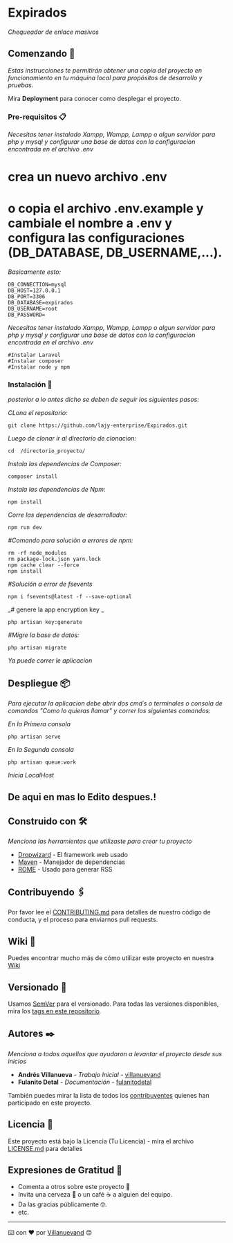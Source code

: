 # Expirados

_Chequeador de enlace masivos_

## Comenzando 🚀

_Estas instrucciones te permitirán obtener una copia del proyecto en funcionamiento en tu máquina local para propósitos de desarrollo y pruebas._

Mira **Deployment** para conocer como desplegar el proyecto.


### Pre-requisitos 📋

_Necesitas tener instalado Xampp, Wampp, Lampp o algun servidor para php y mysql y configurar una base de datos con la configuracion encontrada en el archivo .env_

# crea un nuevo archivo .env
# o copia el archivo .env.example y cambiale el nombre a .env y configura las configuraciones (DB_DATABASE, DB_USERNAME,...).

_Basicamente esto:_

```
DB_CONNECTION=mysql
DB_HOST=127.0.0.1
DB_PORT=3306
DB_DATABASE=expirados
DB_USERNAME=root
DB_PASSWORD=
```

_Necesitas tener instalado Xampp, Wampp, Lampp o algun servidor para php y mysql y configurar una base de datos con la configuracion encontrada en el archivo .env_

```
#Instalar Laravel
#Instalar composer
#Instalar node y npm
```

### Instalación 🔧

_posterior a lo antes dicho se deben de seguir los siguientes pasos:_

_CLona el repositorio:_

```
git clone https://github.com/lajy-enterprise/Expirados.git
```

_Luego de clonar ir al directorio de clonacion:_

```
cd  /directorio_proyecto/
```

_Instala las dependencias de Composer:_

```
composer install
```

_Instala las dependencias de Npm:_

```
npm install
```

_Corre las dependencias de desarrollador:_

```
npm run dev
```

_#Comando para solución a errores de npm:_

```
rm -rf node_modules
rm package-lock.json yarn.lock
npm cache clear --force
npm install
```

_#Solución a error de fsevents_

```
npm i fsevents@latest -f --save-optional
```

_# genere la app encryption key _

```
php artisan key:generate
```

_#Migre la base de datos:_

```
php artisan migrate
```

_Ya puede correr le aplicacion_

## Despliegue 📦

_Para ejecutar la aplicacion debe abrir dos cmd´s o terminales o consola de comandos "Como lo quieras llamar" y correr los siguientes comandos:_

_En la Primera consola_

```
php artisan serve
```

_En la Segunda consola_

```
php artisan queue:work
```

_Inicia LocalHost_


## De aqui en mas lo Edito despues.!




## Construido con 🛠️

_Menciona las herramientas que utilizaste para crear tu proyecto_

* [Dropwizard](http://www.dropwizard.io/1.0.2/docs/) - El framework web usado
* [Maven](https://maven.apache.org/) - Manejador de dependencias
* [ROME](https://rometools.github.io/rome/) - Usado para generar RSS

## Contribuyendo 🖇️

Por favor lee el [CONTRIBUTING.md](https://gist.github.com/villanuevand/xxxxxx) para detalles de nuestro código de conducta, y el proceso para enviarnos pull requests.

## Wiki 📖

Puedes encontrar mucho más de cómo utilizar este proyecto en nuestra [Wiki](https://github.com/tu/proyecto/wiki)

## Versionado 📌

Usamos [SemVer](http://semver.org/) para el versionado. Para todas las versiones disponibles, mira los [tags en este repositorio](https://github.com/tu/proyecto/tags).

## Autores ✒️

_Menciona a todos aquellos que ayudaron a levantar el proyecto desde sus inicios_

* **Andrés Villanueva** - *Trabajo Inicial* - [villanuevand](https://github.com/villanuevand)
* **Fulanito Detal** - *Documentación* - [fulanitodetal](#fulanito-de-tal)

También puedes mirar la lista de todos los [contribuyentes](https://github.com/your/project/contributors) quíenes han participado en este proyecto. 

## Licencia 📄

Este proyecto está bajo la Licencia (Tu Licencia) - mira el archivo [LICENSE.md](LICENSE.md) para detalles

## Expresiones de Gratitud 🎁

* Comenta a otros sobre este proyecto 📢
* Invita una cerveza 🍺 o un café ☕ a alguien del equipo. 
* Da las gracias públicamente 🤓.
* etc.



---
⌨️ con ❤️ por [Villanuevand](https://github.com/Villanuevand) 😊